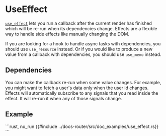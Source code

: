 # UseEffect

[`use_effect`](https://docs.rs/dioxus-hooks/latest/dioxus_hooks/fn.use_effect.html) lets you run a callback after the current render has finished which will be re-run when its dependencies change. Effects are a flexible way to handle side effects like manually changing the DOM.

If you are looking for a hook to handle async tasks with dependencies, you should use `use_resource` instead. Or if you would like to produce a new value from a callback with dependencies, you should use `use_memo` instead.

## Dependencies

You can make the callback re-run when some value changes. For example, you might want to fetch a user's data only when the user id changes. Effects will automatically subscribe to any signals that you read inside the effect. It will re-run it when any of those signals change.

## Example

\```rust, no_run
{{#include ../docs-router/src/doc_examples/use_effect.rs}}
\```
